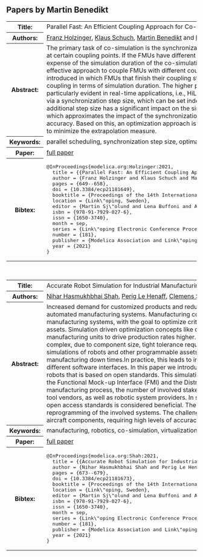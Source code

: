 ## Papers by Martin Benedikt
<table><tr><th>Title:</th>
<td>Parallel Fast: An Efficient Coupling Approach for Co-Simulation with Different Coupling Step Sizes</td>
</tr>
<tr><th>Authors:</th>
<td>
<a href="/proceedings/authors/FranzHolzinger">Franz Holzinger</a>, <a href="/proceedings/authors/KlausSchuch">Klaus Schuch</a>, <a href="/proceedings/authors/MartinBenedikt">Martin Benedikt</a> and <a href="/proceedings/authors/DanielWatzenig">Daniel Watzenig</a></td>
</tr>
<tr><th>Abstract:</th>
<td>The primary task of co-simulation is the synchronization and exchange of data between the subsystems, e.g., FMUs, at certain coupling points. If the FMUs have different step sizes, the synchronization of the FMUs is often at the expense of the simulation duration of the co-simulation. The presented parallel fast scheduling algorithm is an effective approach to couple FMUs with different coupling step sizes. Therefore, synchronization intervals are introduced in which FMUs that finish their coupling step are synchronized. This allows a high performance of the coupling in terms of simulation duration. The higher performance compared to other scheduling algorithms is particularly evident in real-time applications, i.e., HiL simulations. However, the synchronization intervals are defined via a synchronization step size, which can be set independently to the coupling step sizes of the FMUs. This additional step size has a significant impact on the simulation accuracy. An extrapolation measure is introduced, which approximates the impact of the synchronization step size on the extrapolation error and thus on the simulation accuracy. Based on this, an optimization approach is presented, which derives the optimal synchronization step size to minimize the extrapolation measure.</td></tr>
<tr><th>Keywords:</th>
<td>parallel scheduling, synchronization step size, optimal step size</td></tr>
<tr><th>Paper:</th>
<td><a href="https://doi.org/10.3384/ecp21181649">full paper</a></td>
</tr>
<tr><th>Bibtex:</th>
<td><pre>
@InProceedings{modelica.org:Holzinger:2021,
  title = {{Parallel Fast: An Efficient Coupling Approach for Co-Simulation with Different Coupling Step Sizes}},
  author = {Franz Holzinger and Klaus Schuch and Martin Benedikt and Daniel Watzenig},
  pages = {649--658},
  doi = {10.3384/ecp21181649},
  booktitle = {Proceedings of the 14th International Modelica Conference},
  location = {Link\&quot;oping, Sweden},
  editor = {Martin Sj\&quot;olund and Lena Buffoni and Adrian Pop and Lennart Ochel},
  isbn = {978-91-7929-027-6},
  issn = {1650-3740},
  month = sep,
  series = {Link\&quot;oping Electronic Conference Proceedings},
  number = {181},
  publisher = {Modelica Association and Link\&quot;oping University Electronic Press},
  year = {2021}
}
</pre></td></tr>
</table><br>

<table><tr><th>Title:</th>
<td>Accurate Robot Simulation for Industrial Manufacturing Processes using FMI and DCP Standards</td>
</tr>
<tr><th>Authors:</th>
<td>
<a href="/proceedings/authors/NiharHasmukhbhaiShah">Nihar Hasmukhbhai Shah</a>, <a href="/proceedings/authors/PerigLeHenaff">Perig Le Henaff</a>, <a href="/proceedings/authors/ClemensSchiffer">Clemens Schiffer</a>, <a href="/proceedings/authors/MartinKrammer">Martin Krammer</a> and <a href="/proceedings/authors/MartinBenedikt">Martin Benedikt</a></td>
</tr>
<tr><th>Abstract:</th>
<td>Increased demand for customized products and reduced manufacturing times are key drivers towards modern, automated manufacturing systems. Manufacturing companies increasingly rely on simulation models of their manufacturing systems, with the goal to optimize critical production parameters and programming of their industrial assets. Simulation driven optimization concepts like digital twin and virtual commissioning are gaining popularity among manufacturing units to drive production rates higher. Manufacturing systems in the aerospace domain are highly complex, due to component size, tight tolerance requirements, and multi-tier manufacturing processes. Accurate simulations of robots and other programmable assets are needed, in order to lower the risk of collisions and manufacturing down times.In practice, this leads to inhomogeneous and even proprietary simulation
environments, with different software interfaces.
In this paper we introduce an accurate robotic arm simulation for industrial manufacturing robots that is based on open standards. This simulation environment is based on two open access standards, namely the Functional Mock-up Interface (FMI) and the Distributed Co-Simulation Protocol (DCP). In such a virtualized manufacturing process, the number of involved stakeholders is significantly higher. It includes software and simulation tool vendors, as well as robotic system providers. In such an environment, a modular software architecture based on open access standards is considered beneficial. The high number of aircraft customizations leads to continuous reprogramming of the involved systems. The challenge is to keep up with constant-quality manufacturing processes for aircraft components, requiring high levels of accuracy and reliability.</td></tr>
<tr><th>Keywords:</th>
<td>manufacturing, robotics, co-simulation, virtualization, standards</td></tr>
<tr><th>Paper:</th>
<td><a href="https://doi.org/10.3384/ecp21181673">full paper</a></td>
</tr>
<tr><th>Bibtex:</th>
<td><pre>
@InProceedings{modelica.org:Shah:2021,
  title = {{Accurate Robot Simulation for Industrial Manufacturing Processes using FMI and DCP Standards}},
  author = {Nihar Hasmukhbhai Shah and Perig Le Henaff and Clemens Schiffer and Martin Krammer and Martin Benedikt},
  pages = {673--679},
  doi = {10.3384/ecp21181673},
  booktitle = {Proceedings of the 14th International Modelica Conference},
  location = {Link\&quot;oping, Sweden},
  editor = {Martin Sj\&quot;olund and Lena Buffoni and Adrian Pop and Lennart Ochel},
  isbn = {978-91-7929-027-6},
  issn = {1650-3740},
  month = sep,
  series = {Link\&quot;oping Electronic Conference Proceedings},
  number = {181},
  publisher = {Modelica Association and Link\&quot;oping University Electronic Press},
  year = {2021}
}
</pre></td></tr>
</table><br>
